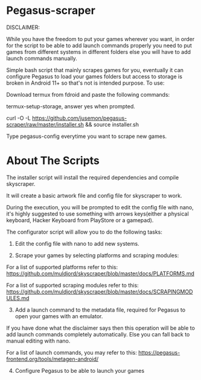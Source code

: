 # Pegasus-scraper

DISCLAIMER:

While you have the freedom to put your games wherever you want, in order for the script to be able to add launch commands properly you need to put games from different systems in different folders else you will have to add launch commands manually. 

Simple bash script that mainly scrapes games for you, eventually it can configure Pegasus to load your games folders but access to storage is broken in Android 11+ so that's not is intended purpose. To use:

Download termux from fdroid and paste the following commands:

termux-setup-storage,  answer yes when prompted.

curl -O -L https://github.com/jusemon/pegasus-scraper/raw/master/installer.sh && source installer.sh

Type pegasus-config everytime you want to scrape new games.

# About The Scripts

The installer script will install the required dependencies and compile skyscraper. 

It will create a basic artwork file and config file for skyscraper to work. 

During the execution, you will be prompted to edit the config file with nano, it's highly suggested to use something with arrows keys(either a physical keyboard, Hacker Keyboard from PlayStore or a gamepad).

The configurator script will allow you to do the following tasks:

1. Edit the config file with nano to add new systems.

2. Scrape your games by selecting platforms and scraping modules:

For a list of supported platforms refer to this: https://github.com/muldjord/skyscraper/blob/master/docs/PLATFORMS.md

For a list of supported scraping modules refer to this: https://github.com/muldjord/skyscraper/blob/master/docs/SCRAPINGMODULES.md

3. Add a launch command to the metadata file, required for Pegasus to open your games with an emulator. 

If you have done what the disclaimer says then this operation will be able to add launch commands completely automatically. Else you can fall back to manual editing with nano. 

For a list of launch commands, you may refer to this: https://pegasus-frontend.org/tools/metagen-android/

4. Configure Pegasus to be able to launch your games

